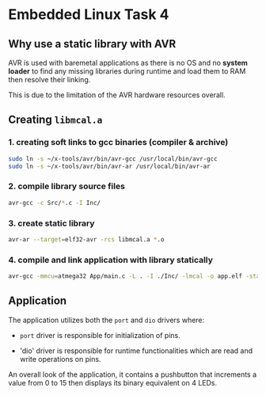 # Embedded Linux Task 4

## Why use a static library with AVR

AVR is used with baremetal applications as there is no OS and no **system loader** to find any missing libraries during runtime and load them to RAM then resolve their linking.

This is due to the limitation of the AVR hardware resources overall.  

## Creating `libmcal.a`

### 1. creating soft links to gcc binaries (compiler & archive) 

```bash
sudo ln -s ~/x-tools/avr/bin/avr-gcc /usr/local/bin/avr-gcc
sudo ln -s ~/x-tools/avr/bin/avr-ar /usr/local/bin/avr-ar
```

### 2. compile library source files 

```bash
avr-gcc -c Src/*.c -I Inc/
```

### 3. create static library

```bash
avr-ar --target=elf32-avr -rcs libmcal.a *.o 
```

### 4. compile and link application with library statically 

```bash
avr-gcc -mmcu=atmega32 App/main.c -L . -I ./Inc/ -lmcal -o app.elf -static
```

## Application

The application utilizes both the `port` and `dio` drivers where:

- `port` driver is responsible for initialization of pins.

- 'dio' driver is responsible for runtime functionalities which are read and write operations on pins.

An overall look of the application, it contains a pushbutton that increments a value from 0 to 15 then displays its binary equivalent on 4 LEDs.



